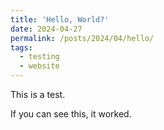 ```yaml
---
title: 'Hello, World?'
date: 2024-04-27
permalink: /posts/2024/04/hello/
tags:
  - testing
  - website
---
```


This is a test. 

If you can see this, it worked.

